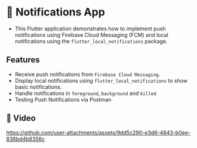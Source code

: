 # 📲 Notifications App
- This Flutter application demonstrates how to implement push notifications using Firebase Cloud Messaging (FCM) and local notifications using the `flutter_local_notifications` package.
## Features
- Receive push notifications from `Firebase Cloud Messaging`.
- Display local notifications using `flutter_local_notifications` to show basic notifications.
- Handle notifications in `foreground`, `background` and `killed`
- Testing Push Notifications via Postman
## 🎥 Video
https://github.com/user-attachments/assets/9dd5c290-e3d6-4843-b0ee-836bd4b8356c

